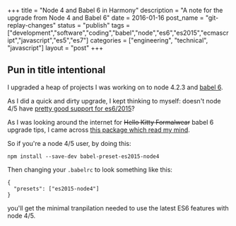 +++
title = "Node 4 and Babel 6 in Harmony"
description = "A note for the upgrade from Node 4 and Babel 6"
date = 2016-01-16
post_name = "git-replay-changes"
status = "publish"
tags = ["development","software","coding","babel","node","es6","es2015","ecmascript","javascript","es5","es7"]
categories = ["engineering", "technical", "javascript"]
layout = "post"
+++

## Pun in title intentional

I upgraded a heap of projects I was working on to node 4.2.3 and [babel 6](/posts/20151231-for-real-upgrade-babel-5-to-6/).

As I did a quick and dirty upgrade, I kept thinking to myself: doesn't node 4/5 have [pretty good support for es6/2015](https://nodejs.org/en/docs/es6/#which-features-ship-with-node-js-by-default-no-runtime-flag-required)?

As I was looking around the internet for  ~~Hello Kitty Formalwear~~  babel 6 upgrade tips, I came across [this package which read my mind](https://github.com/jbach/babel-preset-es2015-node4).

So if you're a node 4/5 user, by doing this:

```
npm install --save-dev babel-preset-es2015-node4
```

Then changing your `.babelrc` to look something like this:

```
{
  "presets": ["es2015-node4"]
}
```

you'll get the minimal tranpilation needed to use the latest ES6 features with node 4/5.
